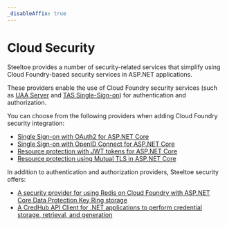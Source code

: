 ```yaml
---
_disableAffix: true
---
```


# Cloud Security

Steeltoe provides a number of security-related services that simplify using Cloud Foundry-based security services in ASP.NET applications.

These providers enable the use of Cloud Foundry security services (such as [UAA Server](https://github.com/cloudfoundry/uaa) and [TAS Single-Sign-on](https://docs.pivotal.io/p-identity/)) for authentication and authorization.

You can choose from the following providers when adding Cloud Foundry security integration:

* [Single Sign-on with OAuth2 for ASP.NET Core](sso-oauth2.md)
* [Single Sign-on with OpenID Connect for ASP.NET Core](sso-open-id.md)
* [Resource protection with JWT tokens for ASP.NET Core](jwt-authentication.md)
* [Resource protection using Mutual TLS in ASP.NET Core](mtls.md)

In addition to authentication and authorization providers, Steeltoe security offers:

* [A security provider for using Redis on Cloud Foundry with ASP.NET Core Data Protection Key Ring storage](redis-key-storage-provider.md)
* [A CredHub API Client for .NET applications to perform credential storage, retrieval, and generation](credhub-api-client.md)
